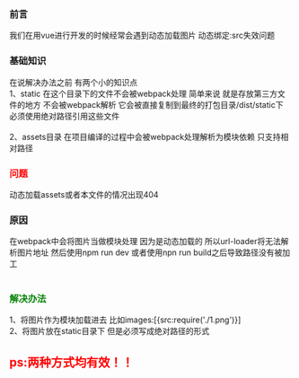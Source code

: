 ### 前言
我们在用vue进行开发的时候经常会遇到动态加载图片 动态绑定:src失效问题
### 基础知识
在说解决办法之前 有两个小的知识点<br>
1、static 在这个目录下的文件不会被webpack处理 简单来说 就是存放第三方文件的地方 不会被webpack解析 它会被直接复制到最终的打包目录/dist/static下 必须使用绝对路径引用这些文件
<br><br>
2、assets目录 在项目编译的过程中会被webpack处理解析为模块依赖 只支持相对路径
### <font color="red">问题</font>
动态加载assets或者本文件的情况出现404
<br>
### 原因
在webpack中会将图片当做模块处理 因为是动态加载的 所以url-loader将无法解析图片地址 然后使用npm run dev 或者使用npn run build之后导致路径没有被加工<br>
<br>
### <font color="green">解决办法</font>
1、将图片作为模块加载进去 比如images:[{src:require('./1.png')}]
<br>
2、将图片放在static目录下 但是必须写成绝对路径的形式
<br>
## <font color="red">ps:两种方式均有效！！</font>